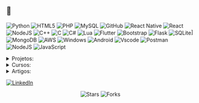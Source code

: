 ##  👋

<p>
	<img align="center" alt="Python" src="https://img.shields.io/badge/python-3670A0?style=for-the-badge&logo=python&logoColor=ffdd54">
	<img align="center" alt="HTML5" src="https://img.shields.io/badge/HTML5-E34F26?style=for-the-badge&logo=html5&logoColor=white">
	<img align="center" alt="PHP" src="https://img.shields.io/badge/PHP-777BB4?style=for-the-badge&logo=php&logoColor=white">
	<img align="center" alt="MySQL" src="https://img.shields.io/badge/MySQL-00000F?style=for-the-badge&logo=mysql&logoColor=white">
	<img align="center" alt="GitHub" src="https://img.shields.io/badge/GitHub-100000?style=for-the-badge&logo=github&logoColor=white">
	<img align="center" alt="React Native" src="https://img.shields.io/badge/React_Native-20232A?style=for-the-badge&logo=react&logoColor=61DAFB">
	<img align="center" alt="React" src="https://img.shields.io/badge/React-20232A?style=for-the-badge&logo=react&logoColor=61DAFB">
	<img align="center" alt="NodeJS" src="https://img.shields.io/badge/node.js-6DA55F?style=for-the-badge&logo=node.js&logoColor=white">
	<img align="center" alt="C++" src="https://img.shields.io/badge/C%2B%2B-00599C?style=for-the-badge&logo=c%2B%2B&logoColor=white">
	<img align="center" alt="C" src="https://img.shields.io/badge/C-00599C?style=for-the-badge&logo=c&logoColor=white">
	<img align="center" alt="C#" src="https://img.shields.io/badge/C%23-239120?style=for-the-badge&logo=c-sharp&logoColor=white">
	<img align="center" alt="Lua" <img alt="Static Badge" src="https://img.shields.io/badge/Lua-2C2D72?style=for-the-badge&logo=lua&logoColor=white">
	<img align="center" alt="Flutter" src="https://img.shields.io/badge/Flutter-02569B?style=for-the-badge&logo=flutter&logoColor=white">
	<img align="center" alt="Bootstrap" src="https://img.shields.io/badge/-boostrap-0D1117?style=for-the-badge&logo=bootstrap&labelColor=0D1117">
	<img align="center" alt="Flask" src="https://img.shields.io/badge/flask-%23000.svg?style=for-the-badge&logo=flask&logoColor=white">
	<img align="center" alt="SQLite" src="https://img.shields.io/badge/SQLite-000?style=for-the-badge&logo=sqlite&logoColor=07405E">]
	<img align="center" alt="MongoDB" src="https://img.shields.io/badge/MongoDB-%234ea94b.svg?style=for-the-badge&logo=mongodb&logoColor=white">
	<img align="center" alt="AWS" src="https://img.shields.io/badge/AWS-000.svg?style=for-the-badge&logo=amazon-aws&logoColor=white">
	<img align="center" alt="Windows" src="https://img.shields.io/badge/Windows-000?style=for-the-badge&logo=windows&logoColor=2CA5E0">
	<img align="center" alt="Android" src="https://img.shields.io/badge/Android-3DDC84?style=for-the-badge&logo=android&logoColor=white">
	<img align="center" alt="Vscode" src="https://img.shields.io/badge/Vscode-007ACC?style=for-the-badge&logo=visual-studio-code&logoColor=white">
	<img align="center" alt="Postman" src="https://img.shields.io/badge/Postman-FF6C37.svg?style=for-the-badge&logo=Postman&logoColor=white">
	<img align="center" alt="NodeJS" src="https://img.shields.io/badge/node.js-6DA55F?style=for-the-badge&logo=node.js&logoColor=white">
	<img align="center" alt="JavaScript" src="https://img.shields.io/badge/JavaScript-F7DF1E?style=for-the-badge&logo=javascript&logoColor=black">
</p>

<details>
  <summary>Projetos:</summary>

<table>
  <tbody>
	  <tr>
      <td><a href="https://github.com/caioross/NostalgiaGPT"><b>NostalgiaGPT</b></a></td>
      <td><img alt="Stars" src="https://img.shields.io/github/stars/caioross/NostalgiaGPT?style=flat-square&labelColor=343b41"/></td>
      <td><img alt="Forks" src="https://img.shields.io/github/forks/caioross/NostalgiaGPT?style=flat-square&labelColor=343b41"/></td>
      <td><img alt="Issues" src="https://img.shields.io/github/issues/caioross/NostalgiaGPT?style=flat-square&labelColor=343b41"/></td>
      <td><img alt="Pull Requests" src="https://img.shields.io/github/issues-pr/caioross/NostalgiaGPT?style=flat-square&labelColor=343b41"/></td>
    </tr>
    <tr>
      <td><a href="https://github.com/caioross/WeeDoo"><b>WeeDoo</b></a></td>
      <td><img alt="Stars" src="https://img.shields.io/github/stars/caioross/WeeDoo?style=flat-square&labelColor=343b41"/></td>
      <td><img alt="Forks" src="https://img.shields.io/github/forks/caioross/WeeDoo?style=flat-square&labelColor=343b41"/></td>
      <td><img alt="Issues" src="https://img.shields.io/github/issues/caioross/WeeDoo?style=flat-square&labelColor=343b41"/></td> 
      <td><img alt="Pull Requests" src="https://img.shields.io/github/issues-pr/caioross/WeeDoo?style=flat-square&labelColor=343b41"/></td>
    </tr>
<tr>
      <td><a href="https://github.com/caioross/Xornal"><b>Xornal</b></a></td>
      <td><img alt="Stars" src="https://img.shields.io/github/stars/caioross/Xornal?style=flat-square&labelColor=343b41"/></td>
      <td><img alt="Forks" src="https://img.shields.io/github/forks/caioross/Xornal?style=flat-square&labelColor=343b41"/></td>
      <td><img alt="Issues" src="https://img.shields.io/github/issues/caioross/Xornal?style=flat-square&labelColor=343b41"/></td>
      <td><img alt="Pull Requests" src="https://img.shields.io/github/issues-pr/caioross/Xornalo?style=flat-square&labelColor=343b41"/></td>
    </tr>
<tr>
      <td><a href="https://github.com/caioross/GeladeiraInteligente"><b>Geladeira Inteligente</b></a></td>
      <td><img alt="Stars" src="https://img.shields.io/github/stars/caioross/GeladeiraInteligente?style=flat-square&labelColor=343b41"/></td>
      <td><img alt="Forks" src="https://img.shields.io/github/forks/caioross/GeladeiraInteligente?style=flat-square&labelColor=343b41"/></td>
      <td><img alt="Issues" src="https://img.shields.io/github/issues/caioross/GeladeiraInteligente?style=flat-square&labelColor=343b41"/></td>
      <td><img alt="Pull Requests" src="https://img.shields.io/github/issues-pr/caioross/GeladeiraInteligente?style=flat-square&labelColor=343b41"/></td>
    </tr>
  </tbody>
</table>

</details>
<details>
  <summary>Cursos:</summary>

<table>
  <tbody>
    <tr>
      <td><a href="https://github.com/caioross/Curso_Python-NV01"><b>Curso_Python-NV01</b></a></td>
      <td><img alt="Stars" src="https://img.shields.io/github/stars/caioross/Curso_Python-NV01?style=flat-square&labelColor=343b41"/></td>
      <td><img alt="Forks" src="https://img.shields.io/github/forks/caioross/Curso_Python-NV01?style=flat-square&labelColor=343b41"/></td>
      <td><img alt="Issues" src="https://img.shields.io/github/issues/caioross/Curso_Python-NV01?style=flat-square&labelColor=343b41"/></td>
      <td><img alt="Pull Requests" src="https://img.shields.io/github/issues-pr/caioross/Curso_Python-NV01?style=flat-square&labelColor=343b41"/></td>
    </tr>
<tr>
      <td><a href="https://github.com/caioross/Curso_UnrealEngine5-VR"><b>Curso Unreal Engine 5</b></a></td>
      <td><img alt="Stars" src="https://img.shields.io/github/stars/caioross/Curso_UnrealEngine5-VR?style=flat-square&labelColor=343b41"/></td>
      <td><img alt="Forks" src="https://img.shields.io/github/forks/caioross/Curso_UnrealEngine5-VR?style=flat-square&labelColor=343b41"/></td>
      <td><img alt="Issues" src="https://img.shields.io/github/issues/caioross/Curso_UnrealEngine5-VR?style=flat-square&labelColor=343b41"/></td>
      <td><img alt="Pull Requests" src="https://img.shields.io/github/issues-pr/caioross/Curso_UnrealEngine5-VR?style=flat-square&labelColor=343b41"/></td>
    </tr>
<tr>
      <td><a href="https://github.com/caioross/Cursos-Certificados-Free"><b>Cursos & Certificados Free</b></a></td>
      <td><img alt="Stars" src="https://img.shields.io/github/stars/caioross/Cursos-Certificados-Free?style=flat-square&labelColor=343b41"/></td>
      <td><img alt="Forks" src="https://img.shields.io/github/forks/caioross/Cursos-Certificados-Free?style=flat-square&labelColor=343b41"/></td>
      <td><img alt="Issues" src="https://img.shields.io/github/issues/caioross/Cursos-Certificados-Free?style=flat-square&labelColor=343b41"/></td>
      <td><img alt="Pull Requests" src="https://img.shields.io/github/issues-pr/caioross/Cursos-Certificados-Free?style=flat-square&labelColor=343b41"/></td>
    </tr>
<tr>
      <td><a href="https://github.com/caioross/Curso_HTML-CSS-JScript"><b>Curso HTML5 + CSS3 + JScript</b></a></td>
      <td><img alt="Stars" src="https://img.shields.io/github/stars/caioross/Curso_HTML-CSS-JScript?style=flat-square&labelColor=343b41"/></td>
      <td><img alt="Forks" src="https://img.shields.io/github/forks/caioross/Curso_HTML-CSS-JScript?style=flat-square&labelColor=343b41"/></td>
      <td><img alt="Issues" src="https://img.shields.io/github/issues/caioross/Curso_HTML-CSS-JScript?style=flat-square&labelColor=343b41"/></td>
      <td><img alt="Pull Requests" src="https://img.shields.io/github/issues-pr/caioross/Curso_HTML-CSS-JScript?style=flat-square&labelColor=343b41"/></td>
    </tr>
<tr>
      <td><a href="https://github.com/caioross/Curso_Assembly"><b>Curso Assembly</b></a></td>
      <td><img alt="Stars" src="https://img.shields.io/github/stars/caioross/Curso_Assembly?style=flat-square&labelColor=343b41"/></td>
      <td><img alt="Forks" src="https://img.shields.io/github/forks/caioross/Curso_Assembly?style=flat-square&labelColor=343b41"/></td>
      <td><img alt="Issues" src="https://img.shields.io/github/issues/caioross/Curso_Assembly?style=flat-square&labelColor=343b41"/></td>
      <td><img alt="Pull Requests" src="https://img.shields.io/github/issues-pr/caioross/Curso_Assembly?style=flat-square&labelColor=343b41"/></td>
    </tr>
  </tbody>
</table>

</details>
<details>
  <summary>Artigos:</summary>
<ul>
  <li><a href="https://www.linkedin.com/pulse/vis%25C3%25A3o-de-1935-que-antecipou-o-futuro-caio-comitre-rossi--gachf/?trackingId=nODnWpxtR%2FKl4RAH7DE1YA%3D%3D"><b>A Visão de 1935 Que Antecipou o Futuro</b></a><br/><i>Stanley G. Weinbaum não é um nome que você vê em manchetes hoje, mas em 1935 ele fez algo impressionante</i></li>
</ul>

<ul>
  <li><a href="https://www.linkedin.com/pulse/heran%25C3%25A7a-de-c%25C3%25B3digo-caio-comitre-rossi--cjhbf/?trackingId=ho39zVmVQOaq32Jm5XDAug%3D%3D"><b>Herança de Código</b></a><br/><i>Você já se perguntou como seria o mundo se as linguagens de programação fossem como grandes famílias?</i></li>
</ul>

<ul>
  <li><a href="https://www.linkedin.com/pulse/o-futuro-da-cria%25C3%25A7%25C3%25A3o-de-blueprints-unreal-engine-que-comitre-rossi--x27if/?trackingId=ho39zVmVQOaq32Jm5XDAug%3D%3D"><b>O Futuro da Criação de Blueprints no Unreal Engine: O Que Vem por Aí?</b></a><br/><i>Eu sou fã de blueprints, e acho que eles revolucionaram o desenvolvimento para quem, como eu, valoriza a praticidade</i></li>
</ul>

<ul>
  <li><a href="https://www.linkedin.com/pulse/dan-o-lado-obscuro-do-chatgpt-caio-ross/?trackingId=ho39zVmVQOaq32Jm5XDAug%3D%3D"><b>DAN: o lado obscuro do ChatGPT</b></a><br/><i>A DAN pode fazer muitas coisas que as diretrizes do ChatGPT geralmente não permitem</i></li>
</ul>

<ul>
  <li><a href="https://www.linkedin.com/pulse/chatgpt-dan-do-anything-now-caio-ross/?trackingId=ho39zVmVQOaq32Jm5XDAug%3D%3D"><b>chatGPT DAN (Do Anything Now)</b></a><br/><i>Modelo do DAN referente ao artigo acima</i></li>
</ul>

<ul>
  <li><a href="https://www.linkedin.com/pulse/generative-adversarial-network-gan-caio-ross/?trackingId=ho39zVmVQOaq32Jm5XDAug%3D%3D"><b>Generative Adversarial Network (GAN)</b></a><br/><i>um sistema que coloca dois sistemas de IA (redes neurais) um contra o outro para melhorar a qualidade de seus resultados.</i></li>
</ul>

<ul>
  <li><a href="https://www.linkedin.com/pulse/super-lista-de-ais-pela-web-caio-ross/?trackingId=ho39zVmVQOaq32Jm5XDAug%3D%3D"><b>Super Lista de A.Is pela Web</b></a><br/><i>Inspirado em algumas publicações e posts aqui no IN, resolvi criar este artigo trazendo uma lista com as principais ferramentas desenvolvidas</i></li>
</ul>

<ul>
  <li><a href="https://www.linkedin.com/pulse/como-ia-pode-ajudar-evitar-casos-o-desfalque-cont%25C3%25A1bil-caio-ross/?trackingId=ho39zVmVQOaq32Jm5XDAug%3D%3D"><b>Como a IA pode ajudar a evitar casos como a inconsistência contábil recente?</b></a><br/><i>A prevenção de fraudes financeiras é um desafio crítico para as empresas, e a inteligência artificial tem o potencial de ser uma ferramenta poderosa</i></li>
</ul>

<ul>
  <li><a href="https://www.linkedin.com/pulse/o-que-aprendi-em-15-anos-como-programador-caio-ross/?trackingId=ho39zVmVQOaq32Jm5XDAug%3D%3D"><b>O que aprendi em 15 anos como programador</b></a><br/><i>Quando você aprende a programar, não aprende apenas a codificar. Um mundo totalmente novo e único se abre.</i></li>
</ul>

<ul>
  <li><a href="https://www.linkedin.com/pulse/resolvendo-esse-captcha-caio-rossi-/?trackingId=ho39zVmVQOaq32Jm5XDAug%3D%3D"><b>Resolvendo esse CAPTCHA</b></a><br/><i>Se você já navegou pela internet (o que, claramente, você fez), certamente já se deparou com os CAPTCHAs </i></li>
</ul>

<ul>
  <li><a href="https://www.linkedin.com/pulse/crie-seu-aplicativo-mobile-caio-rossi/?trackingId=ho39zVmVQOaq32Jm5XDAug%3D%3D"><b>Crie seu aplicativo mobile</b></a><br/><i>Uma ideia, por mais brilhante que seja, não vale muito se ficar apenas no papel.</i></li>
</ul>

<ul>
  <li><a href="https://www.linkedin.com/pulse/n%25C3%25A3o-leu-perdeu-caio-rossi/?trackingId=ho39zVmVQOaq32Jm5XDAug%3D%3D"><b>Não leu, perdeu</b></a><br/><i>Você já parou para pensar no que está cedendo toda vez que faz um registro em algum site, realiza uma compra online, instala um software ou joga algum game?</i></li>
</ul>

<ul>
  <li><a href="https://www.linkedin.com/pulse/intelig%25C3%25AAncia-artificial-e-bananas-caio-rossi/?trackingId=ho39zVmVQOaq32Jm5XDAug%3D%3D"><b>Inteligência artificial e bananas</b></a><br/><i>Tudo ao nosso redor envolve algum grau de tecnologia, desde o plástico que usamos até a banana que comemos.</i></li>
</ul>

<ul>
  <li><a href="https://www.linkedin.com/pulse/sobre-impressoras-3d-caio-rossi/?trackingId=ho39zVmVQOaq32Jm5XDAug%3D%3D"><b>Impressoras 3D</b></a><br/><i>Desde que Gutenberg revolucionou o mundo com sua prensa de tipos móveis, a humanidade tem se empenhado em desenvolver máquinas que possam replicar ideias e transformá-las em realidade.</i></li>
</ul>

<ul>
  <li><a href="https://www.linkedin.com/pulse/do-jogo-%25C3%25A0-mesa-de-opera%25C3%25A7%25C3%25A3o-caio-rossi/?trackingId=ho39zVmVQOaq32Jm5XDAug%3D%3D"><b>Do jogo à mesa de operação</b></a><br/><i>Na próxima vez que você assistir a um filme ou jogar um game, lembre-se: seu momento de lazer pode estar plantando a semente de uma revolução tecnológica.</i></li>
</ul>
</details>

<a href="https://www.linkedin.com/in/caiorossi/" target="_blank"><img alt="LinkedIn" src="https://img.shields.io/badge/linkedin-%230077B5.svg?&style=for-the-badge&logo=linkedin&logoColor=white" /></a>
<p align="center"><img alt="Stars" src="https://img.shields.io/github/stars/caioross/caioross?style=flat-square&labelColor=343b41"/> <img alt="Forks" src="https://img.shields.io/github/forks/caioross/caioross?style=flat-square&labelColor=343b41"/></p>

